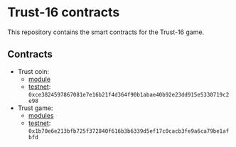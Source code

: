 # Trust-16 contracts

This repository contains the smart contracts for the Trust-16 game.

## Contracts

- Trust coin:
  - [module](contracts/coin/doc/trust_coin.md)
  - [testnet](https://explorer.aptoslabs.com/object/0xce3824597867081e7e16b21f4d364f90b1abae40b92e23dd915e5330719c2e98?network=testnet): `0xce3824597867081e7e16b21f4d364f90b1abae40b92e23dd915e5330719c2e98`
- Trust game:
  - [modules](contracts/game/doc/trust_game.md)
  - [testnet](https://explorer.aptoslabs.com/object/0x1b70e6e213bfb725f372840f616b3b6339d5ef17c0cacb3fe9a6ca79be1afbfd?network=testnet): `0x1b70e6e213bfb725f372840f616b3b6339d5ef17c0cacb3fe9a6ca79be1afbfd`
